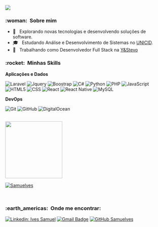 ![](https://komarev.com/ghpvc/?username=Samuelves&color=006bed)

<h3> :woman: &nbsp;Sobre mim </h3>

- 🤔 &nbsp; Explorando novas tecnologias e desenvolvendo soluções de software.
- 🎓 &nbsp; Estudando Análise e Desenvolvimento de Sistemas no <a href="https://www.unicid.edu.br/">UNICID</a>.
- 💼 &nbsp; Trabalhando como Desenvolvedor Full Stack na <a href="https://ystevo.com/">Y&Stevo</a>

<h3> :rocket: &nbsp;Minhas Skills </h3>

**Aplicações e Dados**

  ![Laravel](https://img.shields.io/badge/laravel%20-%23FF2D20.svg?&style=for-the-badge&logo=laravel&logoColor=white)
  ![Jquery](https://img.shields.io/badge/jquery%20-%230769AD.svg?&style=for-the-badge&logo=jquery&logoColor=white)
  ![Boostrap](https://img.shields.io/badge/bootstrap%20-%23563D7C.svg?&style=for-the-badge&logo=bootstrap&logoColor=white)
  ![C#](https://img.shields.io/badge/c%23%20-%23239120.svg?&style=for-the-badge&logo=c-sharp&logoColor=white)
  ![Python](https://img.shields.io/badge/python%20-%2314354C.svg?&style=for-the-badge&logo=python&logoColor=white)
  ![PHP](https://img.shields.io/badge/php-%23777BB4.svg?&style=for-the-badge&logo=php&logoColor=white)
  ![JavaScript](https://img.shields.io/badge/javascript%20-%23323330.svg?&style=for-the-badge&logo=javascript&logoColor=%23F7DF1E)
  ![HTML5](https://img.shields.io/badge/html5%20-%23E34F26.svg?&style=for-the-badge&logo=html5&logoColor=white)
  ![CSS](https://img.shields.io/badge/css3%20-%231572B6.svg?&style=for-the-badge&logo=css3&logoColor=white)
  ![React](https://img.shields.io/badge/react%20-%2320232a.svg?&style=for-the-badge&logo=react&logoColor=%2361DAFB)
  ![React Native](https://img.shields.io/badge/react_native%20-%2320232a.svg?&style=for-the-badge&logo=react&logoColor=%2361DAFB)
  ![MySQL](https://img.shields.io/badge/mysql-%2300f.svg?&style=for-the-badge&logo=mysql&logoColor=white)

**DevOps**

  ![Git](https://img.shields.io/badge/git%20-%23F05033.svg?&style=for-the-badge&logo=git&logoColor=white)
  ![GitHub](https://img.shields.io/badge/github%20-%23121011.svg?&style=for-the-badge&logo=github&logoColor=white)
  ![DigitalOcean](https://img.shields.io/badge/DigitalOcean-%230167ff.svg?&style=for-the-badge&logo=digitalOcean&logoColor=white)


<br/>

<a href="https://github.com/Samuelves">
  <img height="180em" src="https://github-readme-stats.vercel.app/api?username=Samuelves&theme=dracula&show_icons=true" />
</a>

<br/>

[![Samuelves](https://github-readme-stats.vercel.app/api/top-langs/?username=Samuelves&hide=html&layout=compact&theme=dracula)](https://github.com/Samuelves/)

<br/>

<h3> :earth_americas: &nbsp;Onde me encontrar: </h3> 

[![Linkedin: Ives Samuel](https://img.shields.io/badge/-Ives%Samuel-blue?style=flat-square&logo=Linkedin&logoColor=white&link=https://www.linkedin.com/in/ives-samuel-72893618a)](https://www.linkedin.com/in/ives-samuel-72893618a)
[![Gmail Badge](https://img.shields.io/badge/-ivessamuel64@gmail.com-006bed?style=flat-square&logo=Gmail&logoColor=white&link=mailto:SEU-EMAIL)](mailto:SEU-EMAIL)
[![GitHub Samuelves]( https://img.shields.io/github/followers/Samuelves?label=follow&style=social)](https://github.com/Samuelves)
